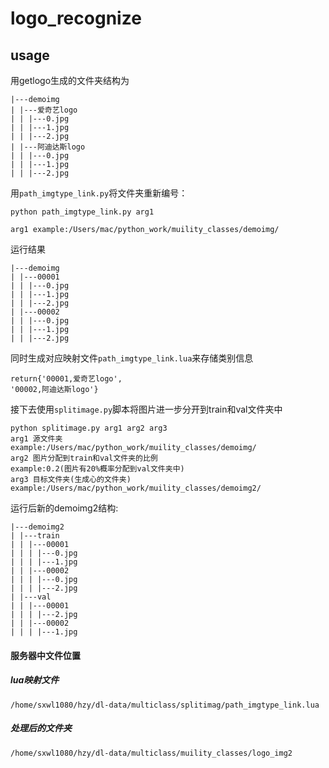# logo_recognize
## usage
用getlogo生成的文件夹结构为
```
|---demoimg
| |---爱奇艺logo
| | |---0.jpg
| | |---1.jpg
| | |---2.jpg
| |---阿迪达斯logo
| | |---0.jpg
| | |---1.jpg
| | |---2.jpg
```

用```path_imgtype_link.py```将文件夹重新编号：
```
python path_imgtype_link.py arg1

arg1 example:/Users/mac/python_work/muility_classes/demoimg/
```

运行结果
```
|---demoimg
| |---00001
| | |---0.jpg
| | |---1.jpg
| | |---2.jpg
| |---00002
| | |---0.jpg
| | |---1.jpg
| | |---2.jpg
```

同时生成对应映射文件```path_imgtype_link.lua```来存储类别信息
```
return{'00001,爱奇艺logo',
'00002,阿迪达斯logo'}
```

接下去使用```splitimage.py```脚本将图片进一步分开到train和val文件夹中
```
python splitimage.py arg1 arg2 arg3
arg1 源文件夹
example:/Users/mac/python_work/muility_classes/demoimg/
arg2 图片分配到train和val文件夹的比例
example:0.2(图片有20%概率分配到val文件夹中)
arg3 目标文件夹(生成心的文件夹)
example:/Users/mac/python_work/muility_classes/demoimg2/
```
运行后新的demoimg2结构:
```
|---demoimg2
| |---train
| | |---00001
| | | |---0.jpg
| | | |---1.jpg
| | |---00002
| | | |---0.jpg
| | | |---2.jpg
| |---val
| | |---00001
| | | |---2.jpg
| | |---00002
| | | |---1.jpg
```

#### 服务器中文件位置
##### lua映射文件
```/home/sxwl1080/hzy/dl-data/multiclass/splitimag/path_imgtype_link.lua```
##### 处理后的文件夹
```/home/sxwl1080/hzy/dl-data/multiclass/muility_classes/logo_img2```

